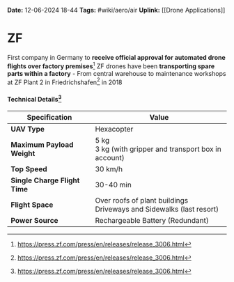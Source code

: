 **Date:** 12-06-2024 18-44
**Tags:** #wiki/aero/air 
**Uplink:** [[Drone Applications]]

# ZF

First company in Germany to **receive official approval for automated drone flights over factory premises**[^1]
ZF drones have been **transporting spare parts within a factory** - From central warehouse to maintenance workshops at ZF Plant 2 in Friedrichshafen[^1] in 2018
#### Technical Details[^1]

| Specification                 | Value                                                                  |
| ----------------------------- | ---------------------------------------------------------------------- |
| **UAV Type**                  | Hexacopter                                                             |
| **Maximum Payload Weight**    | 5 kg <br>3 kg (with gripper and transport box in account)              |
| **Top Speed**                 | 30 km/h                                                                |
| **Single Charge Flight Time** | 30-40 min                                                              |
| **Flight Space**              | Over roofs of plant buildings<br>Driveways and Sidewalks (last resort) |
| **Power Source**              | Rechargeable Battery (Redundant)                                       |

[^1]: https://press.zf.com/press/en/releases/release_3006.html